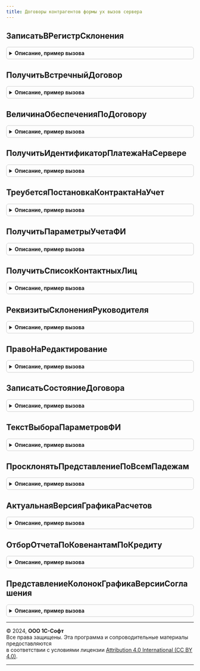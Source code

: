 ```yaml
---
title: Договоры контрагентов формы ух вызов сервера
---
```



## ЗаписатьВРегистрСклонения
<details style="margin: 1em 0; padding: 0.5em; border: 1px solid #ccc; border-radius: 6px;">

<summary style="font-weight: bold; cursor: pointer;">Описание, пример вызова</summary>

```bsl

Процедура ЗаписатьВРегистрСклонения(ОбъектСоСклоняемымиРеквизитами, Представление, СтруктураСклонения) Экспорт
```

Пример вызова
```bsl
ДоговорыКонтрагентовФормыУХВызовСервера.ЗаписатьВРегистрСклонения(ОбъектСоСклоняемымиРеквизитами, Представление, СтруктураСклонения) 
```
</details>

## ПолучитьВстречныйДоговор
<details style="margin: 1em 0; padding: 0.5em; border: 1px solid #ccc; border-radius: 6px;">

<summary style="font-weight: bold; cursor: pointer;">Описание, пример вызова</summary>

```bsl

Функция ПолучитьВстречныйДоговор(ДоговорИсточник) Экспорт
```

Пример вызова
```bsl
Результат = ДоговорыКонтрагентовФормыУХВызовСервера.ПолучитьВстречныйДоговор(ДоговорИсточник) 
```
</details>

## ВеличинаОбеспеченияПоДоговору
<details style="margin: 1em 0; padding: 0.5em; border: 1px solid #ccc; border-radius: 6px;">

<summary style="font-weight: bold; cursor: pointer;">Описание, пример вызова</summary>

```bsl

Функция ВеличинаОбеспеченияПоДоговору(Знач ДоговорСсылка) Экспорт
```

Пример вызова
```bsl
Результат = ДоговорыКонтрагентовФормыУХВызовСервера.ВеличинаОбеспеченияПоДоговору(ДоговорСсылка) 
```
</details>

## ПолучитьИдентификаторПлатежаНаСервере
<details style="margin: 1em 0; padding: 0.5em; border: 1px solid #ccc; border-radius: 6px;">

<summary style="font-weight: bold; cursor: pointer;">Описание, пример вызова</summary>

```bsl

Функция ПолучитьИдентификаторПлатежаНаСервере(ПараметрыДоговора) Экспорт
```

Пример вызова
```bsl
Результат = ДоговорыКонтрагентовФормыУХВызовСервера.ПолучитьИдентификаторПлатежаНаСервере(ПараметрыДоговора) 
```
</details>

## ТреубетсяПостановкаКонтрактаНаУчет
<details style="margin: 1em 0; padding: 0.5em; border: 1px solid #ccc; border-radius: 6px;">

<summary style="font-weight: bold; cursor: pointer;">Описание, пример вызова</summary>

```bsl

Функция ТреубетсяПостановкаКонтрактаНаУчет(ВидДоговораУХ, СуммаДоговора, ВалютаВзаиморасчетов, ДатаДоговора) Экспорт
```

Пример вызова
```bsl
Результат = ДоговорыКонтрагентовФормыУХВызовСервера.ТреубетсяПостановкаКонтрактаНаУчет(ВидДоговораУХ, СуммаДоговора, ВалютаВзаиморасчетов, ДатаДоговора) 
```
</details>

## ПолучитьПараметрыУчетаФИ
<details style="margin: 1em 0; padding: 0.5em; border: 1px solid #ccc; border-radius: 6px;">

<summary style="font-weight: bold; cursor: pointer;">Описание, пример вызова</summary>

```bsl

Функция ПолучитьПараметрыУчетаФИ(ВидДоговораИлиВидФинансовогоИнструмента, Организация, ЭтоВалютныйИнструмент = Ложь) Экспорт
```

Пример вызова
```bsl
Результат = ДоговорыКонтрагентовФормыУХВызовСервера.ПолучитьПараметрыУчетаФИ(ВидДоговораИлиВидФинансовогоИнструмента, Организация, ЭтоВалютныйИнструмент);
```
</details>

## ПолучитьСписокКонтактныхЛиц
<details style="margin: 1em 0; padding: 0.5em; border: 1px solid #ccc; border-radius: 6px;">

<summary style="font-weight: bold; cursor: pointer;">Описание, пример вызова</summary>

```bsl

Функция ПолучитьСписокКонтактныхЛиц(Знач Контрагент) Экспорт
```

Пример вызова
```bsl
Результат = ДоговорыКонтрагентовФормыУХВызовСервера.ПолучитьСписокКонтактныхЛиц(Контрагент) 
```
</details>

## РеквизитыСклоненияРуководителя
<details style="margin: 1em 0; padding: 0.5em; border: 1px solid #ccc; border-radius: 6px;">

<summary style="font-weight: bold; cursor: pointer;">Описание, пример вызова</summary>

```bsl

Функция РеквизитыСклоненияРуководителя(Руководитель) Экспорт
```

Пример вызова
```bsl
Результат = ДоговорыКонтрагентовФормыУХВызовСервера.РеквизитыСклоненияРуководителя(Руководитель) 
```
</details>

## ПравоНаРедактирование
<details style="margin: 1em 0; padding: 0.5em; border: 1px solid #ccc; border-radius: 6px;">

<summary style="font-weight: bold; cursor: pointer;">Описание, пример вызова</summary>

```bsl

Функция ПравоНаРедактирование(ЭтоФИО) Экспорт
```

Пример вызова
```bsl
Результат = ДоговорыКонтрагентовФормыУХВызовСервера.ПравоНаРедактирование(ЭтоФИО) 
```
</details>

## ЗаписатьСостояниеДоговора
<details style="margin: 1em 0; padding: 0.5em; border: 1px solid #ccc; border-radius: 6px;">

<summary style="font-weight: bold; cursor: pointer;">Описание, пример вызова</summary>

```bsl

Процедура ЗаписатьСостояниеДоговора(Договор, Состояние) Экспорт
```

Пример вызова
```bsl
ДоговорыКонтрагентовФормыУХВызовСервера.ЗаписатьСостояниеДоговора(Договор, Состояние) 
```
</details>

## ТекстВыбораПараметровФИ
<details style="margin: 1em 0; padding: 0.5em; border: 1px solid #ccc; border-radius: 6px;">

<summary style="font-weight: bold; cursor: pointer;">Описание, пример вызова</summary>

```bsl

Функция ТекстВыбораПараметровФИ(ФИ, ПараметрыВыбораФИ = Неопределено) Экспорт
```

Пример вызова
```bsl
Результат = ДоговорыКонтрагентовФормыУХВызовСервера.ТекстВыбораПараметровФИ(ФИ, ПараметрыВыбораФИ);
```
</details>

## ПросклонятьПредставлениеПоВсемПадежам
<details style="margin: 1em 0; padding: 0.5em; border: 1px solid #ccc; border-radius: 6px;">

<summary style="font-weight: bold; cursor: pointer;">Описание, пример вызова</summary>

```bsl

Функция ПросклонятьПредставлениеПоВсемПадежам(Знач Представление, Знач ПараметрыСклонения) Экспорт
```

Пример вызова
```bsl
Результат = ДоговорыКонтрагентовФормыУХВызовСервера.ПросклонятьПредставлениеПоВсемПадежам(Представление, ПараметрыСклонения) 
```
</details>

## АктуальнаяВерсияГрафикаРасчетов
<details style="margin: 1em 0; padding: 0.5em; border: 1px solid #ccc; border-radius: 6px;">

<summary style="font-weight: bold; cursor: pointer;">Описание, пример вызова</summary>

```bsl

Функция АктуальнаяВерсияГрафикаРасчетов(ОбъектРасчетов) Экспорт
```

Пример вызова
```bsl
Результат = ДоговорыКонтрагентовФормыУХВызовСервера.АктуальнаяВерсияГрафикаРасчетов(ОбъектРасчетов) 
```
</details>

## ОтборОтчетаПоКовенантамПоКредиту
<details style="margin: 1em 0; padding: 0.5em; border: 1px solid #ccc; border-radius: 6px;">

<summary style="font-weight: bold; cursor: pointer;">Описание, пример вызова</summary>

```bsl

// Функция - возвращает отбор отчета по ковенантам по кредиту
//
// Параметры:
//  ДокументСсылка	 - ДокументСсылка.ВерсияСоглашенияКредит
//
// Возвращаемое значение:
//   - Структура
//
Функция ОтборОтчетаПоКовенантамПоКредиту(ДокументСсылка) Экспорт
```

Пример вызова
```bsl
Результат = ДоговорыКонтрагентовФормыУХВызовСервера.ОтборОтчетаПоКовенантамПоКредиту(ДокументСсылка) 
```
</details>

## ПредставлениеКолонокГрафикаВерсииСоглашения
<details style="margin: 1em 0; padding: 0.5em; border: 1px solid #ccc; border-radius: 6px;">

<summary style="font-weight: bold; cursor: pointer;">Описание, пример вызова</summary>

```bsl

Функция ПредставлениеКолонокГрафикаВерсииСоглашения(Ссылка) Экспорт
```

Пример вызова
```bsl
Результат = ДоговорыКонтрагентовФормыУХВызовСервера.ПредставлениеКолонокГрафикаВерсииСоглашения(Ссылка) 
```
</details>

---

© 2024, **ООО 1С-Софт**  
Все права защищены. Эта программа и сопроводительные материалы предоставляются  
в соответствии с условиями лицензии [Attribution 4.0 International (CC BY 4.0)](https://creativecommons.org/licenses/by/4.0/legalcode).

---
